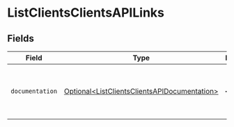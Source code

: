 # ListClientsClientsAPILinks


## Fields

| Field                                                                                                      | Type                                                                                                       | Required                                                                                                   | Description                                                                                                |
| ---------------------------------------------------------------------------------------------------------- | ---------------------------------------------------------------------------------------------------------- | ---------------------------------------------------------------------------------------------------------- | ---------------------------------------------------------------------------------------------------------- |
| `documentation`                                                                                            | [Optional\<ListClientsClientsAPIDocumentation>](../../models/errors/ListClientsClientsAPIDocumentation.md) | :heavy_minus_sign:                                                                                         | The URL to the generic Mollie API error handling guide.                                                    |